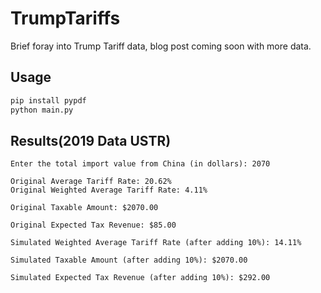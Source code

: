 # TrumpTariffs

Brief foray into Trump Tariff data, blog post coming soon with more data.

## Usage 

```bash
pip install pypdf
python main.py
```

## Results(2019 Data USTR)

```
Enter the total import value from China (in dollars): 2070

Original Average Tariff Rate: 20.62%
Original Weighted Average Tariff Rate: 4.11%

Original Taxable Amount: $2070.00

Original Expected Tax Revenue: $85.00

Simulated Weighted Average Tariff Rate (after adding 10%): 14.11%

Simulated Taxable Amount (after adding 10%): $2070.00

Simulated Expected Tax Revenue (after adding 10%): $292.00
```
